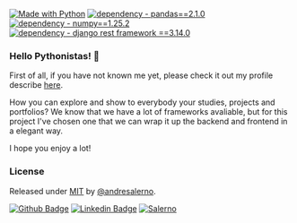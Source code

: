 
[![Made with Python](https://img.shields.io/badge/Python->=3.11-blue?logo=python&logoColor=white)](https://python.org "Go to Python homepage")
[![dependency - pandas==2.1.0](https://img.shields.io/badge/dependency-pandas==2.1.0-blue)](https://pandas.pydata.org/ "Go to Pandas homepage")
[![dependency - numpy==1.25.2](https://img.shields.io/badge/dependency-numpy==1.25.2-blue)](https://numpy.org/ "Go to Numpy homepage")
[![dependency - django rest framework ==3.14.0](https://img.shields.io/badge/dependency-django_rest_framework-blue)](https://www.django-rest-framework.org/)

### Hello Pythonistas! 👋

First of all, if you have not known me yet, please check it out my profile describe [here](https://github.com/andresalerno "My profile").

How you can explore and show to everybody your studies, projects and portfolios? We know that we have a lot of frameworks avaliable, but for this project I've chosen one that we can wrap it up the backend and frontend in a elegant way.

I hope you enjoy a lot!

### License

Released under [MIT](/LICENSE) by [@andresalerno](https://github.com/andresalerno).

[![Github Badge](https://img.shields.io/badge/-Github-000?style=flat-square&logo=Github&logoColor=white&link=https://github.com/andresalerno)](https://github.com/andresalerno)
[![Linkedin Badge](https://img.shields.io/badge/-LinkedIn-blue?style=flat-square&logo=Linkedin&logoColor=white&link=https://www.linkedin.com/in/andresalerno/)](https://www.linkedin.com/in/andresalerno/)
[![Salerno](https://komarev.com/ghpvc/?username=andresalerno)](https://github.com/andresalerno)
